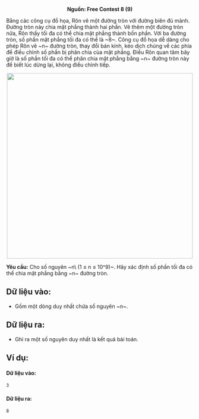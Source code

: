 **<center>Nguồn: Free Contest 8 (9)</center>**
 
Bằng các công cụ đồ họa, Rôn vẽ một đường tròn với đường biên đủ mảnh. Đường tròn này chia mặt phẳng thành hai phần. Vẽ thêm một đường tròn nữa, Rôn thấy tối đa có thể chia mặt phẳng thành bốn phần. Với ba đường tròn, số phần mặt phẳng tối đa có thể là ~8~. Công cụ đồ họa dễ dàng cho phép Rôn vẽ ~n~ đường tròn, thay đổi bán kính, kéo dịch chúng về các phía để điều chỉnh số phần bị phân chia của mặt phẳng. Điều Rôn quan tâm bây giờ là số phần tối đa có thể phân chia mặt phẳng bằng ~n~ đường tròn này để biết lúc dừng lại, không điều chỉnh tiếp.
<center><img src="/images/problems/2060/circles.png" width=500px /></center>

**Yêu cầu:** Cho số nguyên ~n\ (1 ≤ n ≤ 10^9)~. Hãy xác định số phần tối đa có thể chia mặt phẳng bằng ~n~ đường tròn.

## Dữ liệu vào:
- Gồm một dòng duy nhất chứa số nguyên ~n~.

## Dữ liệu ra:
- Ghi ra một số nguyên duy nhất là kết quả bài toán.

## Ví dụ:
#### Dữ liệu vào:
```
3
```

#### Dữ liệu ra:
```
8
```